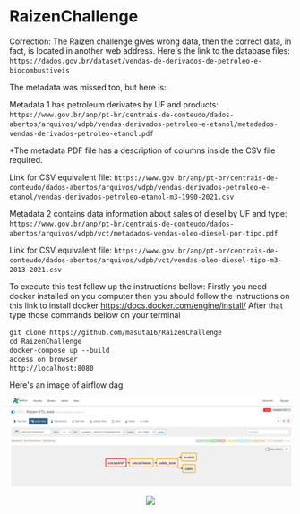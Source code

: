 # RaizenChallenge

Correction: The Raizen challenge gives wrong data, then the correct data, in fact, is located in another web address.
Here's the link to the database files:
`https://dados.gov.br/dataset/vendas-de-derivados-de-petroleo-e-biocombustiveis`


The metadata was missed too, but here is:

Metadata 1 has petroleum derivates by UF and products:
`https://www.gov.br/anp/pt-br/centrais-de-conteudo/dados-abertos/arquivos/vdpb/vendas-derivados-petroleo-e-etanol/metadados-vendas-derivados-petroleo-etanol.pdf`

*The metadata PDF file has a description of columns inside the CSV file required.

Link for CSV equivalent file:
`https://www.gov.br/anp/pt-br/centrais-de-conteudo/dados-abertos/arquivos/vdpb/vendas-derivados-petroleo-e-etanol/vendas-derivados-petroleo-etanol-m3-1990-2021.csv`

Metadata 2 contains data information about sales of diesel by UF and type:
`https://www.gov.br/anp/pt-br/centrais-de-conteudo/dados-abertos/arquivos/vdpb/vct/metadados-vendas-oleo-diesel-por-tipo.pdf`

Link for CSV equivalent file:
`https://www.gov.br/anp/pt-br/centrais-de-conteudo/dados-abertos/arquivos/vdpb/vct/vendas-oleo-diesel-tipo-m3-2013-2021.csv`


To execute this test follow up the instructions bellow:
Firstly you need docker installed on you computer then you should follow the instructions on this link to install docker
https://docs.docker.com/engine/install/
After that type those commands bellow on your terminal
```
git clone https://github.com/masuta16/RaizenChallenge
cd RaizenChallenge 
docker-compose up --build 
access on browser 
http://localhost:8080
```
Here's an image of airflow dag

![alt text](https://raw.githubusercontent.com/masuta16/RaizenChallenge/main/images/Screenshot%20from%202022-01-28%2020-15-02.png)

<p align="center">
  <a href="https://ant.design">
    <img width="1200" src="https://3.bp.blogspot.com/-3o66FY0sxww/V1K73uQaskI/AAAAAAAAQZI/KkegqDYpz7QkZzBCW9oetqNgEW-klFrHgCLcB/s1600/folks.jpg">
  </a>
</p>





